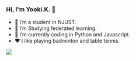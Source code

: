 <!--
**Yooki-K/Yooki-K** is a ✨ _special_ ✨ repository because its `README.md` (this file) appears on your GitHub profile.

Here are some ideas to get you started:

- 🔭 I’m currently working on ...
- 🌱 I’m currently learning ...
- 👯 I’m looking to collaborate on ...
- 🤔 I’m looking for help with ...
- 💬 Ask me about ...
- 📫 How to reach me: ...
- 😄 Pronouns: ...
- ⚡ Fun fact: ...
-->

### Hi, I'm Yooki.K. 👋

- 🔭 I’m a student in NJUST.
- 🌱 I’m Studying federated learning.
- 🤔 I’m currently coding in Python and Javascript.
- ❤️ I like playing badminton and table tennis.


<img align="left" src="https://github-readme-stats.vercel.app/api?username=Yooki-K&show_icons=true&hide_border=true">
